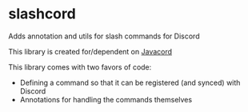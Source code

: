 # slashcord
Adds annotation and utils for slash commands for Discord

This library is created for/dependent on [Javacord](https://github.com/Javacord/Javacord)

This library comes with two favors of code:

- Defining a command so that it can be registered (and synced) with Discord
- Annotations for handling the commands themselves